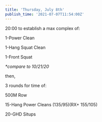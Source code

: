 ```yaml
---
title: 'Thursday, July 8th'
publish_time: '2021-07-07T11:54:00Z'
---
```


20:00 to establish a max complex of:

1-Power Clean

1-Hang Squat Clean

1-Front Squat

*\*compare to 10/21/20*

then,

3 rounds for time of:

500M Row

15-Hang Power Cleans (135/95)(RX+ 155/105)

20-GHD Situps
